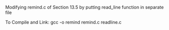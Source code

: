 Modifying remind.c of Section 13.5 by putting read_line function in separate file

To Compile and Link:
gcc -o remind remind.c readline.c
